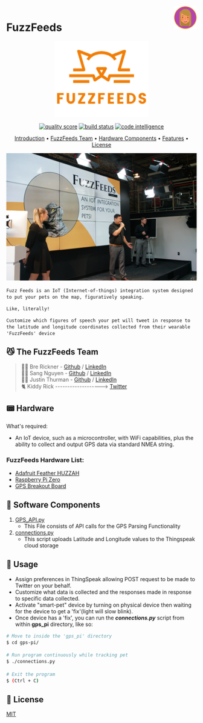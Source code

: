 <a href="https://github.com/brerickner/">
    <img src="bre_favi.png" alt="Bre" title="Bre's Github" align="right" height="60" />
</a>

#  FuzzFeeds  
<p align="center">
<a href="https://github.com/brerickner/fuzzfeeds">
    <img src="orange_logo.png" alt="fuzz-feeds" width="250" height="200"></a>
</p>

<p align="center">
<a href="https://scrutinizer-ci.com/g/brerickner/fuzzfeeds/?branch=master"><img src="https://scrutinizer-ci.com/g/brerickner/fuzzfeeds/badges/quality-score.png?b=master" alt="quality score" title="FuzzFeeds code quality score (1-10)"></a>
<a href="https://scrutinizer-ci.com/g/brerickner/fuzzfeeds/build-status/master"><img src="https://scrutinizer-ci.com/g/brerickner/fuzzfeeds/badges/build.png?b=master" alt="build status" title="Build Successful!"></a>
<a href="https://scrutinizer-ci.com/code-intelligence"><img src="https://scrutinizer-ci.com/g/brerickner/fuzzfeeds/badges/code-intelligence.svg?b=master" alt="code intelligence" title="Code Intelligence available"></a>
</p>

<p align="center">
<a href="#introduction-cat2">Introduction</a> •
<a href="##fuzzfeeds-team...">FuzzFeeds Team</a> •
<a href="#hardware-components">Hardware Components</a> •
<a href="#features--rocket">Features</a> •
<a href="#licensescroll">License</a>
</p>

<p align="center"><img src="present.png" alt="FuzzFeeds Demo Presentation" title="FuzzFeeds Team on Demo Day" width="600">
</p>

`Fuzz Feeds is an IoT (Internet-of-things) integration system designed to put your pets on the map, figuratively speaking.`

`Like, literally!`  
  
`Customize which figures of speech your pet will tweet in response to the latitude and longitude coordinates collected from their wearable 'FuzzFeeds' device`

## :smirk_cat: The FuzzFeeds Team
> :woman_technologist: Bre Rickner - [Github](https://github.com/brerickner) / [LinkedIn](https://www.linkedin.com/in/brerickner)  
> :man_technologist: Sang Nguyen - [Github](https://github.com/sang-nguy0920) / [LinkedIn](https://www.linkedin.com/in/sang-n-8666631a9)  
> :man_technologist:
Justin Thurman - [Github](https://github.com/Justin4587) / [LinkedIn](https://www.linkedin.com/in/justin-thurman-293942123/)  
>:cat2: Kiddy Rick -------------------> [Twitter](https://twitter.com/kiddy_rick)  

## :pager: Hardware
What's required:  
- An IoT device, such as a microcontroller, with WiFi capabilities, plus the ability to collect and output GPS data via standard NMEA string.

### FuzzFeeds Hardware List:

*  [Adafruit Feather HUZZAH](https://www.adafruit.com/product/2821)
*  [Raspberry Pi Zero](https://www.raspberrypi.com/products/raspberry-pi-zero/)
*  [GPS Breakout Board](https://www.adafruit.com/product/746)

## :floppy_disk: Software Components
1. [GPS_API.py]("https://github.com/brerickner/fuzzfeeds/blob/master/gps_pi/GPS_API.py")
    - This File consists of API calls for the GPS Parsing Functionality
2.  [connections.py]("https://github.com/brerickner/fuzzfeeds/blob/master/gps_pi/connections.py") 
    - This script uploads Latitude and Longitude values to the Thingspeak cloud storage


## :iphone: Usage
*  Assign preferences in ThingSpeak allowing POST request to be made to Twitter on your behalf.
*  Customize what data is collected and the responses made in response to specific data collected.
* Activate "smart-pet" device by turning on physical device then waiting for the device to get a 'fix'(light will slow blink).
* Once device has a 'fix', you can run the **_connections.py_** script from within **gps_pi** directory, like so:  
```sh
# Move to inside the 'gps_pi' directory
$ cd gps-pi/

# Run program continuously while tracking pet
$ ./connections.py

# Exit the program
$ (Ctrl + C)
```


## :scroll: License
[MIT](https://choosealicense.com/licenses/mit/)
